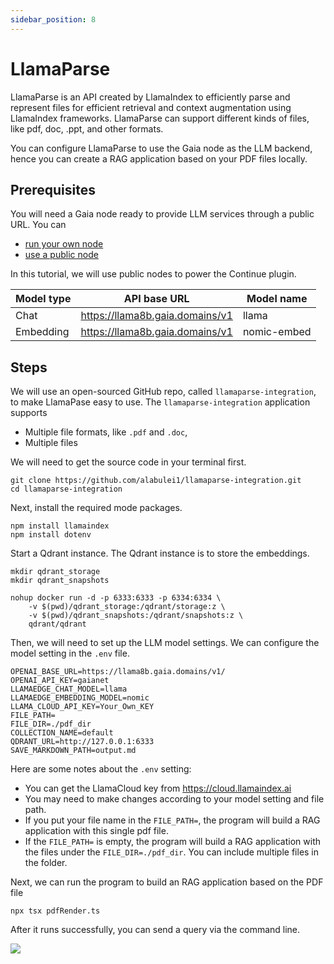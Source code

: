 ```yaml
---
sidebar_position: 8
---
```


# LlamaParse

LlamaParse is an API created by LlamaIndex to efficiently parse and represent files for efficient retrieval and context augmentation using LlamaIndex frameworks. LlamaParse can support different kinds of files, like pdf, doc, .ppt, and other formats.

You can configure LlamaParse to use the Gaia node as the LLM backend, hence you can create a RAG application based on your PDF files locally.

## Prerequisites

You will need a Gaia node ready to provide LLM services through a public URL. You can

* [run your own node](../../getting-started/quick-start/quick-start.md)
* [use a public node](../../nodes/nodes.md)

In this tutorial, we will use public nodes to power the Continue plugin.

| Model type | API base URL | Model name |
|-----|--------|-----|
| Chat | https://llama8b.gaia.domains/v1 | llama |
| Embedding | https://llama8b.gaia.domains/v1 | nomic-embed |

## Steps

We will use an open-sourced GitHub repo, called `llamaparse-integration`,  to make LlamaPase easy to use.  The `llamaparse-integration` application supports

* Multiple file formats, like `.pdf` and `.doc`,
* Multiple files

We will need to get the source code in your terminal first. 

```
git clone https://github.com/alabulei1/llamaparse-integration.git
cd llamaparse-integration
```

Next, install the required mode packages.

```
npm install llamaindex
npm install dotenv
```

Start a Qdrant instance. The Qdrant instance is to store the embeddings.

```
mkdir qdrant_storage
mkdir qdrant_snapshots

nohup docker run -d -p 6333:6333 -p 6334:6334 \
    -v $(pwd)/qdrant_storage:/qdrant/storage:z \
    -v $(pwd)/qdrant_snapshots:/qdrant/snapshots:z \
    qdrant/qdrant
```

Then, we will need to set up the LLM  model settings. We can configure the model setting in the `.env` file. 

```
OPENAI_BASE_URL=https://llama8b.gaia.domains/v1/
OPENAI_API_KEY=gaianet
LLAMAEDGE_CHAT_MODEL=llama
LLAMAEDGE_EMBEDDING_MODEL=nomic
LLAMA_CLOUD_API_KEY=Your_Own_KEY
FILE_PATH=
FILE_DIR=./pdf_dir
COLLECTION_NAME=default
QDRANT_URL=http://127.0.0.1:6333
SAVE_MARKDOWN_PATH=output.md
```

Here are some notes about the `.env` setting:

* You can get the LlamaCloud key from https://cloud.llamaindex.ai
* You may need to make changes according to your model setting and file path.
* If you put your file name in the `FILE_PATH=`, the program will build a RAG application with this single pdf file.
* If the `FILE_PATH=` is empty, the program will build a RAG application with the files under the `FILE_DIR=./pdf_dir`. You can include multiple files in the folder. 

Next, we can run the program to build an RAG application based on the PDF file

```
npx tsx pdfRender.ts
```

After it runs successfully, you can send a query via the command line.

![](/img/docs/llamaparse-01.png)

